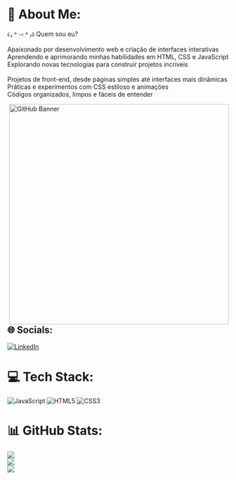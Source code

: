 # 💫 About Me:
૮₍ ˃ ⤙ ˂ ₎ა  Quem sou eu?<br><br>    Apaixonado por desenvolvimento web e criação de interfaces interativas<br>    Aprendendo e aprimorando minhas habilidades em HTML, CSS e JavaScript<br>    Explorando novas tecnologias para construir projetos incríveis<br><br>Projetos de front-end, desde páginas simples até interfaces mais dinâmicas<br>Práticas e experimentos com CSS estiloso e animações<br>Códigos organizados, limpos e fáceis de entender

<img src="https://github.com/user-attachments/assets/f4cfb135-7276-4b5a-a0e8-751809a5635d" alt="GitHub Banner" width="500px" align="right"/>


## 🌐 Socials:
[![LinkedIn](https://img.shields.io/badge/LinkedIn-%230077B5.svg?logo=linkedin&logoColor=white)](https://linkedin.com/in/https://www.linkedin.com/in/yuri-anael-ramos-8bb326349/) 

# 💻 Tech Stack:
![JavaScript](https://img.shields.io/badge/javascript-%23323330.svg?style=for-the-badge&logo=javascript&logoColor=%23F7DF1E) ![HTML5](https://img.shields.io/badge/html5-%23E34F26.svg?style=for-the-badge&logo=html5&logoColor=white) ![CSS3](https://img.shields.io/badge/css3-%231572B6.svg?style=for-the-badge&logo=css3&logoColor=white)
# 📊 GitHub Stats:
![](https://github-readme-stats.vercel.app/api?username=gatinhoburro&theme=transparent&hide_border=false&include_all_commits=true&count_private=true)<br/>
![](https://github-readme-streak-stats.herokuapp.com/?user=gatinhoburro&theme=transparent&hide_border=false)<br/>
![](https://github-readme-stats.vercel.app/api/top-langs/?username=gatinhoburro&theme=transparent&hide_border=false&include_all_commits=true&count_private=true&layout=compact)

